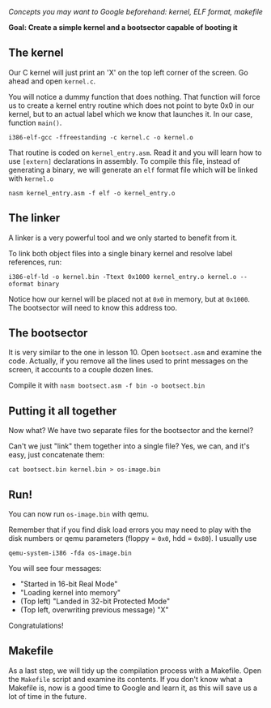 *Concepts you may want to Google beforehand: kernel, ELF format, makefile*

**Goal: Create a simple kernel and a bootsector capable of booting it**

The kernel
----------

Our C kernel will just print an 'X' on the top left corner of the screen. Go ahead
and open `kernel.c`.

You will notice a dummy function that does nothing. That function will force us
to create a kernel entry routine which does not point to byte 0x0 in our kernel, but
to an actual label which we know that launches it. In our case, function `main()`.

`i386-elf-gcc -ffreestanding -c kernel.c -o kernel.o`

That routine is coded on `kernel_entry.asm`. Read it and you will learn how to
use `[extern]` declarations in assembly. To compile this file, instead of generating
a binary, we will generate an `elf` format file which will be linked with `kernel.o`

`nasm kernel_entry.asm -f elf -o kernel_entry.o`


The linker
----------

A linker is a very powerful tool and we only started to benefit from it.

To link both object files into a single binary kernel and resolve label references,
run:

`i386-elf-ld -o kernel.bin -Ttext 0x1000 kernel_entry.o kernel.o --oformat binary`

Notice how our kernel will be placed not at `0x0` in memory, but at `0x1000`. The
bootsector will need to know this address too.


The bootsector
--------------

It is very similar to the one in lesson 10. Open `bootsect.asm` and examine the code.
Actually, if you remove all the lines used to print messages on the screen, it accounts
to a couple dozen lines.

Compile it with `nasm bootsect.asm -f bin -o bootsect.bin`


Putting it all together
-----------------------

Now what? We have two separate files for the bootsector and the kernel?

Can't we just "link" them together into a single file? Yes, we can, and it's easy,
just concatenate them:

`cat bootsect.bin kernel.bin > os-image.bin`


Run!
----

You can now run `os-image.bin` with qemu.

Remember that if you find disk load errors you may need to play with the disk numbers
or qemu parameters (floppy = `0x0`, hdd = `0x80`). I usually use

`qemu-system-i386 -fda os-image.bin`

You will see four messages:

- "Started in 16-bit Real Mode"
- "Loading kernel into memory"
- (Top left) "Landed in 32-bit Protected Mode"
- (Top left, overwriting previous message) "X"

Congratulations!


Makefile
--------

As a last step, we will tidy up the compilation process with a Makefile. Open the `Makefile`
script and examine its contents. If you don't know what a Makefile is, now is a good time
to Google and learn it, as this will save us a lot of time in the future.
